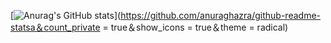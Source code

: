<!-- ### Hi there 👋 -->

[![Anurag's GitHub stats](https://github-readme-stats.vercel.app/api?username=emor1)](https://github.com/anuraghazra/github-readme-statsa＆count_private = true＆show_icons = true＆theme = radical)

<!-- ！[AnuragのGitHub統計]（https://github-readme-stats.vercel.app/api？emor1 = anuraghazra＆hide = contribs、prs）
！[AnuragのGitHub統計]（https://github-readme-stats.vercel.app/api？emor1 = anuraghazra＆count_private = true）
！[AnuragのGitHub統計]（https://github-readme-stats.vercel.app/api？emor1 = anuraghazra＆show_icons = true）
！[AnuragのGitHub統計]（https://github-readme-stats.vercel.app/api？emor1 = anuraghazra＆show_icons = true＆theme = radical）
 -->
<!--
**emor1/emor1** is a ✨ _special_ ✨ repository because its `README.md` (this file) appears on your GitHub profile.

Here are some ideas to get you started:

- 🔭 I’m currently working on ...
- 🌱 I’m currently learning ...
- 👯 I’m looking to collaborate on ...
- 🤔 I’m looking for help with ...
- 💬 Ask me about ...
- 📫 How to reach me: ...
- 😄 Pronouns: ...
- ⚡ Fun fact: ...
-->
